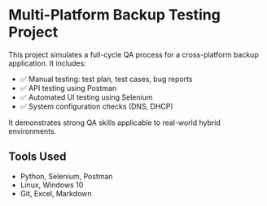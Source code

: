 # Multi-Platform Backup Testing Project

This project simulates a full-cycle QA process for a cross-platform backup application. It includes:

- ✅ Manual testing: test plan, test cases, bug reports
- ✅ API testing using Postman
- ✅ Automated UI testing using Selenium
- ✅ System configuration checks (DNS, DHCP)

It demonstrates strong QA skills applicable to real-world hybrid environments.

## Tools Used
- Python, Selenium, Postman
- Linux, Windows 10
- Git, Excel, Markdown


